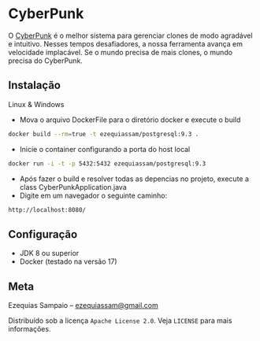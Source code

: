 # CyberPunk

O [CyberPunk](/#) é o melhor sistema para gerenciar clones de modo agradável e intuitivo. Nesses tempos desafiadores, a nossa ferramenta avança em velocidade implacável. Se o mundo precisa de mais clones, o mundo precisa do CyberPunk.

## Instalação
Linux & Windows
- Mova o arquivo DockerFile para o diretório docker e execute o build
```sh
docker build --rm=true -t ezequiassam/postgresql:9.3 .
```
- Inicie o container configurando a porta do host local
```sh
docker run -i -t -p 5432:5432 ezequiassam/postgresql:9.3
```
- Após fazer o build e resolver todas as depencias no projeto, execute a class CyberPunkApplication.java
- Digite em um navegador o seguinte caminho: 
```sh
http://localhost:8080/
```
## Configuração
- JDK 8 ou superior
- Docker (testado na versão 17)

## Meta
Ezequias Sampaio – ezequiassam@gmail.com

Distribuído sob a licença `Apache License 2.0`. Veja `LICENSE` para mais informações.